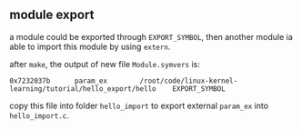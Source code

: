 ## module export

a module could be exported through `EXPORT_SYMBOL`, then another module ia able to import this module by using `extern`.

after `make`, the output of new file `Module.symvers` is:

```
0x7232037b      param_ex        /root/code/linux-kernel-learning/tutorial/hello_export/hello    EXPORT_SYMBOL
```

copy this file into folder `hello_import` to export external `param_ex` into `hello_import.c`.
